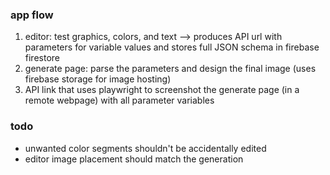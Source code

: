 ### app flow
1. editor: test graphics, colors, and text --> produces API url with parameters for variable values and stores full JSON schema in firebase firestore
2. generate page: parse the parameters and design the final image (uses firebase storage for image hosting)
3. API link that uses playwright to screenshot the generate page (in a remote webpage) with all parameter variables

### todo
- unwanted color segments shouldn't be accidentally edited
- editor image placement should match the generation
